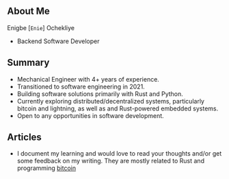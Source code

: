 ## About Me

Enigbe [`Enie`] Ochekliye

- Backend Software Developer

## Summary

- Mechanical Engineer with 4+ years of experience.
- Transitioned to software engineering in 2021.
- Building software solutions primarily with Rust and Python.
- Currently exploring distributed/decentralized systems, particularly bitcoin and lightning, as well as and Rust-powered embedded systems.
- Open to any opportunities in software development.

## Articles

- I document my learning and would love to read your thoughts and/or get some feedback on my writing. They are mostly related to Rust and programming [bitcoin](https://enigbe.medium.com)
